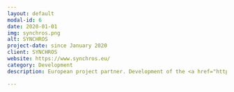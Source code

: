 ```yaml
---
layout: default
modal-id: 6
date: 2020-01-01
img: synchros.png
alt: SYNCHROS
project-date: since January 2020
client: SYNCHROS
website: https://www.synchros.eu/
category: Development
description: European project partner. Development of the <a href="https://repository.synchros.eu" target="_blank">SYNCHROS Repository</a> based on <a href="http://www.obiba.org/pages/products/mica/" target="_blank">Mica</a>.

---
```

